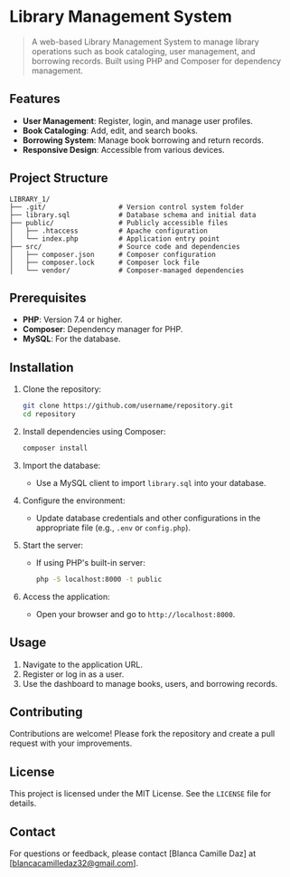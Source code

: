 
# Library Management System

>A web-based Library Management System to manage library operations such as book cataloging, user management, and borrowing records. Built using PHP and Composer for dependency management.

## Features
- **User Management**: Register, login, and manage user profiles.
- **Book Cataloging**: Add, edit, and search books.
- **Borrowing System**: Manage book borrowing and return records.
- **Responsive Design**: Accessible from various devices.

## Project Structure
```
LIBRARY_1/
├── .git/                  # Version control system folder
├── library.sql            # Database schema and initial data
├── public/                # Publicly accessible files
│   ├── .htaccess          # Apache configuration
│   └── index.php          # Application entry point
├── src/                   # Source code and dependencies
│   ├── composer.json      # Composer configuration
│   ├── composer.lock      # Composer lock file
│   └── vendor/            # Composer-managed dependencies
```

## Prerequisites
- **PHP**: Version 7.4 or higher.
- **Composer**: Dependency manager for PHP.
- **MySQL**: For the database.

## Installation

1. Clone the repository:
   ```bash
   git clone https://github.com/username/repository.git
   cd repository
   ```

2. Install dependencies using Composer:
   ```bash
   composer install
   ```

3. Import the database:
   - Use a MySQL client to import `library.sql` into your database.

4. Configure the environment:
   - Update database credentials and other configurations in the appropriate file (e.g., `.env` or `config.php`).

5. Start the server:
   - If using PHP's built-in server:
     ```bash
     php -S localhost:8000 -t public
     ```

6. Access the application:
   - Open your browser and go to `http://localhost:8000`.

## Usage
1. Navigate to the application URL.
2. Register or log in as a user.
3. Use the dashboard to manage books, users, and borrowing records.

## Contributing
Contributions are welcome! Please fork the repository and create a pull request with your improvements.

## License
This project is licensed under the MIT License. See the `LICENSE` file for details.

## Contact
For questions or feedback, please contact [Blanca Camille Daz] at [blancacamilledaz32@gmail.com].
